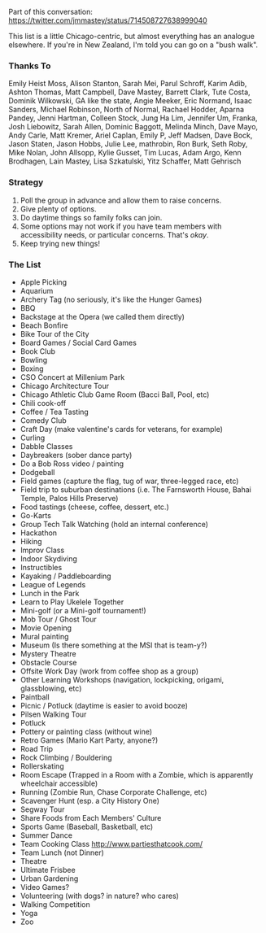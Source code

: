 Part of this conversation: https://twitter.com/jmmastey/status/714508727638999040

This list is a little Chicago-centric, but almost everything has an analogue elsewhere. If you're in New Zealand, I'm told you can go on a "bush walk".

### Thanks To
Emily Heist Moss, Alison Stanton, Sarah Mei, Parul Schroff, Karim Adib, Ashton Thomas, Matt Campbell, Dave Mastey, Barrett Clark, Tute Costa, Dominik Wilkowski, GA like the state, Angie Meeker, Eric Normand, Isaac Sanders, Michael Robinson, North of Normal, Rachael Hodder, Aparna Pandey, Jenni Hartman, Colleen Stock, Jung Ha Lim, Jennifer Um, Franka, Josh Liebowitz, Sarah Allen, Dominic Baggott, Melinda Minch, Dave Mayo, Andy Carle, Matt Kremer, Ariel Caplan, Emily P, Jeff Madsen, Dave Bock, Jason Staten, Jason Hobbs, Julie Lee, mathrobin, Ron Burk, Seth Roby, Mike Nolan, John Allsopp, Kylie Gusset, Tim Lucas, Adam Argo, Kenn Brodhagen, Lain Mastey, Lisa Szkatulski, Yitz Schaffer, Matt Gehrisch

### Strategy
1. Poll the group in advance and allow them to raise concerns.
2. Give plenty of options.
3. Do daytime things so family folks can join.
4. Some options may not work if you have team members with accessibility needs, or particular concerns. That's _okay_.
5. Keep trying new things!

### The List
* Apple Picking
* Aquarium
* Archery Tag (no seriously, it's like the Hunger Games)
* BBQ
* Backstage at the Opera (we called them directly)
* Beach Bonfire
* Bike Tour of the City
* Board Games / Social Card Games
* Book Club
* Bowling
* Boxing
* CSO Concert at Millenium Park
* Chicago Architecture Tour
* Chicago Athletic Club Game Room (Bacci Ball, Pool, etc)
* Chili cook-off
* Coffee / Tea Tasting
* Comedy Club
* Craft Day (make valentine's cards for veterans, for example)
* Curling
* Dabble Classes
* Daybreakers (sober dance party)
* Do a Bob Ross video / painting
* Dodgeball
* Field games (capture the flag, tug of war, three-legged race, etc)
* Field trip to suburban destinations (i.e. The Farnsworth House, Bahai Temple, Palos Hills Preserve)
* Food tastings (cheese, coffee, dessert, etc.)
* Go-Karts
* Group Tech Talk Watching (hold an internal conference)
* Hackathon
* Hiking
* Improv Class
* Indoor Skydiving
* Instructibles
* Kayaking / Paddleboarding
* League of Legends
* Lunch in the Park
* Learn to Play Ukelele Together
* Mini-golf (or a Mini-golf tournament!)
* Mob Tour / Ghost Tour
* Movie Opening
* Mural painting
* Museum (Is there something at the MSI that is team-y?)
* Mystery Theatre
* Obstacle Course
* Offsite Work Day (work from coffee shop as a group)
* Other Learning Workshops (navigation, lockpicking, origami, glassblowing, etc)
* Paintball
* Picnic / Potluck (daytime is easier to avoid booze)
* Pilsen Walking Tour
* Potluck
* Pottery or painting class (without wine)
* Retro Games (Mario Kart Party, anyone?)
* Road Trip
* Rock Climbing / Bouldering
* Rollerskating
* Room Escape (Trapped in a Room with a Zombie, which is apparently wheelchair accessible)
* Running (Zombie Run, Chase Corporate Challenge, etc)
* Scavenger Hunt (esp. a City History One)
* Segway Tour
* Share Foods from Each Members' Culture
* Sports Game (Baseball, Basketball, etc)
* Summer Dance
* Team Cooking Class http://www.partiesthatcook.com/
* Team Lunch (not Dinner)
* Theatre
* Ultimate Frisbee
* Urban Gardening
* Video Games?
* Volunteering (with dogs? in nature? who cares)
* Walking Competition
* Yoga
* Zoo
